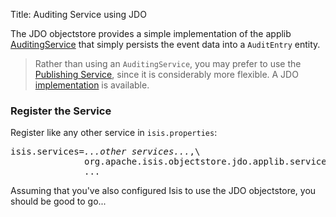 Title: Auditing Service using JDO

The JDO objectstore provides a simple implementation of the applib [AuditingService](../../../core/services/auditing-service.html) that simply persists the event data into a `AuditEntry` entity.

> Rather than using an `AuditingService`, you may prefer to use the [Publishing Service](../../../core/services/publishing-service.html), since it is considerably more flexible.  A JDO [implementation](publishing-service-jdo.html) is available.

### Register the Service

Register like any other service in `isis.properties`:

<pre>
isis.services=<i>...other services...</i>,\
              org.apache.isis.objectstore.jdo.applib.service.audit.AuditingServiceJdo,\
              ...
</pre>

Assuming that you've also configured Isis to use the JDO objectstore, you should be good to go...
